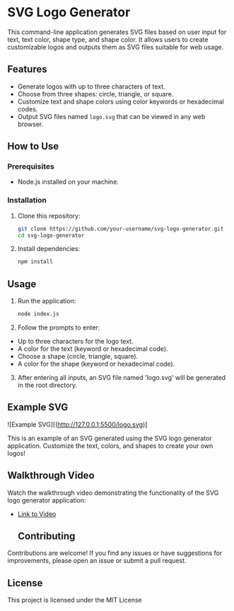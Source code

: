 # SVG Logo Generator

This command-line application generates SVG files based on user input for text, text color, shape type, and shape color. It allows users to create customizable logos and outputs them as SVG files suitable for web usage.

## Features

- Generate logos with up to three characters of text.
- Choose from three shapes: circle, triangle, or square.
- Customize text and shape colors using color keywords or hexadecimal codes.
- Output SVG files named `logo.svg` that can be viewed in any web browser.

## How to Use

### Prerequisites

- Node.js installed on your machine.

### Installation

1. Clone this repository:
   ```bash
   git clone https://github.com/your-username/svg-logo-generator.git
   cd svg-logo-generator

2. Install dependencies:
   ```bash
   npm install

## Usage

1. Run the application:
   ```bash
   node index.js

2. Follow the prompts to enter:
- Up to three characters for the logo text.
- A color for the text (keyword or hexadecimal code).
- Choose a shape (circle, triangle, square).
- A color for the shape (keyword or hexadecimal code).

3. After entering all inputs, an SVG file named 'logo.svg' will be generated in the root directory.

## Example SVG

![Example SVG][(http://127.0.0.1:5500/logo.svg)]

This is an example of an SVG generated using the SVG logo generator application. Customize the text, colors, and shapes to create your own logos!


## Walkthrough Video

Watch the walkthrough video demonstrating the functionality of the SVG logo generator application:
- [Link to Video](https://drive.google.com/file/d/1FAVkqnghtFZrWEwsRgPXdSpJg03-ostX/view)

  ## Contributing
Contributions are welcome! If you find any issues or have suggestions for improvements, please open an issue or submit a pull request.

## License
This project is licensed under the MIT License
  

